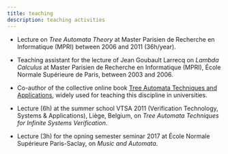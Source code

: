 ```yaml
---
title: teaching
description: teaching activities
---
```


* Lecture on *Tree Automata Theory* at Master Parisien de Recherche en Informatique (MPRI) between 2006 and 2011 (36h/year).

* Teaching assistant for the lecture of  Jean Goubault Larrecq on *Lambda Calculus* at Master Parisien de Recherche en Informatique (MPRI), École Normale Supérieure de Paris, between 2003 and 2006.

* Co-author of the collective online book [Tree Automata Techniques and Applications](http://tata.gforge.inria.fr/), widely used for teaching this discipline in universities.

* Lecture (6h) at the summer school VTSA 2011 (Verification Technology, Systems & Applications), Liège, Belgium, on *Tree Automata Techniques for Infinite Systems Verification*.

* Lecture (3h) for the opning semester seminar 2017 at École Normale Supérieure Paris-Saclay, on *Music and Automata*.

